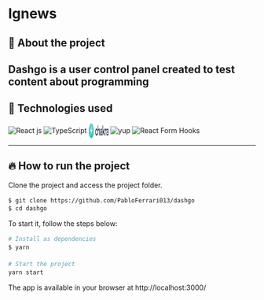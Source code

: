 # Ignews

## 🤔 About the project
Dashgo is a user control panel created to test content about programming
---

## 🧪 Technologies used
<div style="display: inline_block">
  <img align="center" alt="React js" height="30" width="40" src="https://cdn.jsdelivr.net/gh/devicons/devicon/icons/react/react-original.svg">
  <img align="center" alt="TypeScript" height="30" width="40" src="https://cdn.jsdelivr.net/gh/devicons/devicon/icons/typescript/typescript-original.svg">
  <img align="center" alt="Chakra" height="30" width="40" src="https://raw.githubusercontent.com/chakra-ui/chakra-ui/main/logo/logo-colored@2x.png?raw=true">
  <img align="center" alt="yup" height="30" width="40" src="https://miro.medium.com/fit/c/224/224/1*eYYtH7FRS5oIIyzQMt9goQ.png">
  <img align="center" alt="React Form Hooks" height="30" width="40" src="https://avatars.githubusercontent.com/u/53986236?s=280&v=4">
  
</div>

---


## 🔥 How to run the project
Clone the project and access the project folder.
```bash
$ git clone https://github.com/PabloFerrari013/dashgo
$ cd dashgo
```

To start it, follow the steps below:
```bash
# Install as dependencies
$ yarn 

# Start the project
yarn start
```
The app is available in your browser at http://localhost:3000/
